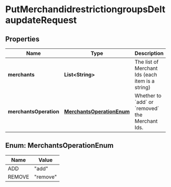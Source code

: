

# PutMerchandidrestrictiongroupsDeltaupdateRequest


## Properties

| Name | Type | Description | Notes |
|------------ | ------------- | ------------- | -------------|
|**merchants** | **List&lt;String&gt;** | The list of Merchant Ids (each item is a string) |  [optional] |
|**merchantsOperation** | [**MerchantsOperationEnum**](#MerchantsOperationEnum) | Whether to &#x60;add&#x60; or &#x60;removed&#x60; the Merchant Ids. |  [optional] |



## Enum: MerchantsOperationEnum

| Name | Value |
|---- | -----|
| ADD | &quot;add&quot; |
| REMOVE | &quot;remove&quot; |



